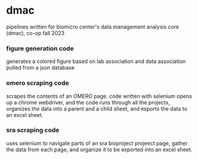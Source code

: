 # dmac
pipelines written for biomicro center's data management analysis core (dmac), co-op fall 2023

### figure generation code
generates a colored figure based on lab association and data association pulled from a json database

### omero scraping code
scrapes the contents of an OMERO page. code written with selenium opens up a chrome webdriver, and the code runs through all the projects, organizes the data into a parent and a child sheet, and exports the data to an excel sheet.

### sra scraping code
uses selenium to navigate parts of an sra bioproject projeect page, gather the data from each page, and organize it to be exported into an excel sheet.
